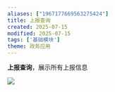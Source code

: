 ```yaml
---
aliases: ["1967177669563275424"]
title: 上报查询
created: 2025-07-15
modified: 2025-07-15
tags: ['基础模块']
theme: 政务应用
---
```


**上报查询**，展示所有上报信息

![](046a47c99fc28324f930c0ce99aa540d.jpg)